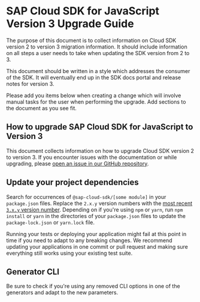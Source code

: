# SAP Cloud SDK for JavaScript Version 3 Upgrade Guide

The purpose of this document is to collect information on Cloud SDK version 2 to version 3 migration information.
It should include information on all steps a user needs to take when updating the SDK version from 2 to 3.

This document should be written in a style which addresses the consumer of the SDK.
It will eventually end up in the SDK docs portal and release notes for version 3.

Please add you items below when creating a change which will involve manual tasks for the user when performing the upgrade.
Add sections to the document as you see fit.

<!-- Everything below this line should be written in the style of enduser documentation. If you need to add hints for SDK developers, to that above. -->

## How to upgrade SAP Cloud SDK for JavaScript to Version 3

This document collects information on how to upgrade Cloud SDK version 2 to version 3.
If you encounter issues with the documentation or while upgrading, please [open an issue in our GitHub repository](https://github.com/SAP/cloud-sdk-js/issues/new/choose).

## Update your project dependencies

Search for occurrences of `@sap-cloud-sdk/[some module]` in your `package.json` files.
Replace the `2.x.y` version numbers with the [most recent `3.x.y` version number](https://github.com/SAP/cloud-sdk-js/releases).
Depending on if you're using `npm` or `yarn`, run `npm install` or `yarn` in the directories of your `package.json` files to update the `package-lock.json` or `yarn.lock` file.

Running your tests or deploying your application might fail at this point in time if you need to adapt to any breaking changes.
We recommend updating your applications in one commit or pull request and making sure everything still works using your existing test suite.

## Generator CLI

Be sure to check if you're using any removed CLI options in one of the generators and adapt to the new parameters.
